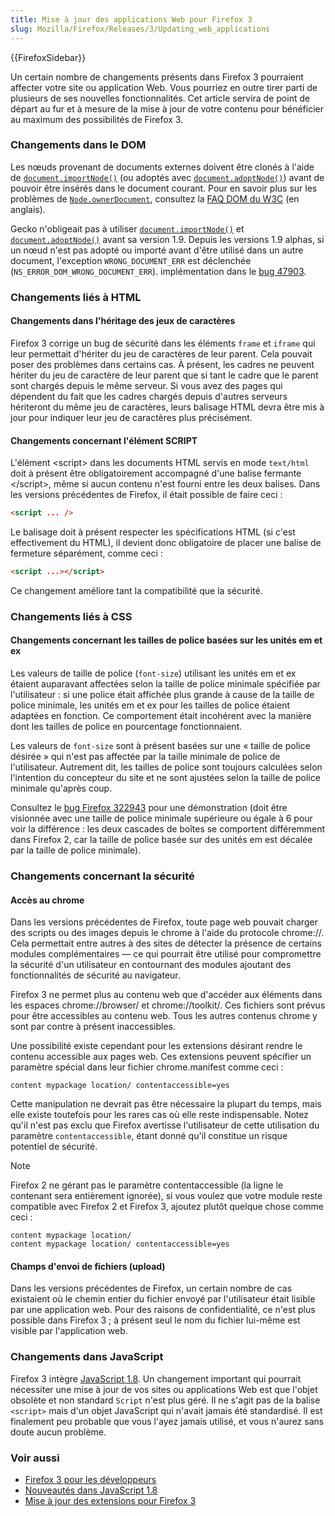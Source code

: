 ```yaml
---
title: Mise à jour des applications Web pour Firefox 3
slug: Mozilla/Firefox/Releases/3/Updating_web_applications
---
```


{{FirefoxSidebar}}

Un certain nombre de changements présents dans Firefox 3 pourraient affecter votre site ou application Web. Vous pourriez en outre tirer parti de plusieurs de ses nouvelles fonctionnalités. Cet article servira de point de départ au fur et à mesure de la mise à jour de votre contenu pour bénéficier au maximum des possibilités de Firefox 3.

### Changements dans le DOM

Les nœuds provenant de documents externes doivent être clonés à l'aide de [`document.importNode()`](/fr/docs/Web/API/Document/importNode) (ou adoptés avec
[`document.adoptNode()`](/fr/docs/Web/API/Document/adoptNode)) avant de pouvoir être insérés dans le document courant. Pour en savoir plus sur les problèmes
de [`Node.ownerDocument`](/fr/docs/Web/API/Node/ownerDocument), consultez la [FAQ DOM du W3C](https://www.w3.org/DOM/faq.html#ownerdoc) (en anglais).

Gecko n'obligeait pas à utiliser [`document.importNode()`](/fr/docs/Web/API/Document/importNode) et [`document.adoptNode()`](/fr/docs/Web/API/Document/adoptNode) avant sa version 1.9. Depuis les versions 1.9
alphas, si un nœud n'est pas adopté ou importé avant d'être utilisé dans un autre document, l'exception
`WRONG_DOCUMENT_ERR` est déclenchée (`NS_ERROR_DOM_WRONG_DOCUMENT_ERR`). implémentation dans le [bug 47903](https://bugzilla.mozilla.org/show_bug.cgi?id=47903).

### Changements liés à HTML

#### Changements dans l'héritage des jeux de caractères

Firefox 3 corrige un bug de sécurité dans les éléments `frame` et `iframe` qui leur permettait d'hériter du jeu de caractères de leur parent. Cela pouvait poser des problèmes dans certains cas. À présent, les cadres ne peuvent hériter du jeu de caractère de leur parent que si tant le cadre que le parent sont chargés depuis le même serveur. Si vous avez des pages qui dépendent du fait que les cadres chargés depuis d'autres serveurs hériteront du même jeu de caractères, leurs balisage HTML devra être mis à jour pour indiquer leur jeu de caractères plus précisément.

#### Changements concernant l'élément SCRIPT

L'élément \<script> dans les documents HTML servis en mode `text/html` doit à présent être obligatoirement accompagné d'une balise fermante \</script>, même si aucun contenu n'est fourni entre les deux balises. Dans les versions précédentes de Firefox, il était possible de faire ceci&nbsp;:

```html
<script ... />
```

Le balisage doit à présent respecter les spécifications HTML (si c'est effectivement du HTML), il devient donc obligatoire de placer une balise de fermeture séparément, comme ceci&nbsp;:

```html
<script ...></script>
```

Ce changement améliore tant la compatibilité que la sécurité.

### Changements liés à CSS

#### Changements concernant les tailles de police basées sur les unités em et ex

Les valeurs de taille de police (`font-size`) utilisant les unités em et ex étaient auparavant affectées selon la taille de police minimale spécifiée par l'utilisateur&nbsp;: si une police était affichée plus grande à cause de la taille de police minimale, les unités em et ex pour les tailles de police étaient adaptées en fonction. Ce comportement était incohérent avec la manière dont les tailles de police en pourcentage fonctionnaient.

Les valeurs de `font-size` sont à présent basées sur une «&nbsp;taille de police désirée&nbsp;» qui n'est pas affectée par la taille minimale de police de l'utilisateur. Autrement dit, les tailles de police sont toujours calculées selon l'intention du concepteur du site et ne sont ajustées selon la taille de police minimale qu'après coup.

Consultez le [bug Firefox 322943](https://bugzil.la/322943) pour une démonstration (doit être visionnée avec une taille de police minimale supérieure ou égale à 6 pour voir la différence&nbsp;: les deux cascades de boîtes se comportent différemment dans Firefox 2, car la taille de police basée sur des unités em est décalée par la taille de police minimale).

### Changements concernant la sécurité

#### Accès au chrome

Dans les versions précédentes de Firefox, toute page web pouvait charger des scripts ou des images depuis le chrome à l'aide du protocole chrome://. Cela permettait entre autres à des sites de détecter la présence de certains modules complémentaires — ce qui pourrait être utilisé pour compromettre la sécurité d'un utilisateur en contournant des modules ajoutant des fonctionnalités de sécurité au navigateur.

Firefox 3 ne permet plus au contenu web que d'accéder aux éléments dans les espaces chrome://browser/ et chrome://toolkit/. Ces fichiers sont prévus pour être accessibles au contenu web. Tous les autres contenus chrome y sont par contre à présent inaccessibles.

Une possibilité existe cependant pour les extensions désirant rendre le contenu accessible aux pages web. Ces extensions peuvent spécifier un paramètre spécial dans leur fichier chrome.manifest comme ceci&nbsp;:

```
content mypackage location/ contentaccessible=yes
```

Cette manipulation ne devrait pas être nécessaire la plupart du temps, mais elle existe toutefois pour les rares cas où elle reste indispensable. Notez qu'il n'est pas exclu que Firefox avertisse l'utilisateur de cette utilisation du paramètre `contentaccessible`, étant donné qu'il constitue un risque potentiel de sécurité.

> [!NOTE]
> Firefox 2 ne gérant pas le paramètre contentaccessible (la ligne le contenant sera entièrement ignorée), si vous voulez que votre module reste compatible avec Firefox 2 et Firefox 3, ajoutez plutôt quelque chose comme ceci&nbsp;:
>
> ```
> content mypackage location/
> content mypackage location/ contentaccessible=yes
> ```

#### Champs d'envoi de fichiers (upload)

Dans les versions précédentes de Firefox, un certain nombre de cas existaient où le chemin entier du fichier envoyé par l'utilisateur était lisible par une application web. Pour des raisons de confidentialité, ce n'est plus possible dans Firefox 3&nbsp;; à présent seul le nom du fichier lui-même est visible par l'application web.

### Changements dans JavaScript

Firefox 3 intègre [JavaScript 1.8](/fr/Nouveautés_dans_JavaScript_1.8). Un changement important qui pourrait nécessiter une mise à jour de vos sites ou applications Web est que l'objet obsolète et non standard `Script` n'est plus géré. Il ne s'agit pas de la balise `<script>` mais d'un objet JavaScript qui n'avait jamais été standardisé. Il est finalement peu probable que vous l'ayez jamais utilisé, et vous n'aurez sans doute aucun problème.

### Voir aussi

- [Firefox 3 pour les développeurs](/fr/Firefox_3_pour_les_développeurs)
- [Nouveautés dans JavaScript 1.8](/fr/Nouveautés_dans_JavaScript_1.8)
- [Mise à jour des extensions pour Firefox 3](/fr/Mise_à_jour_des_extensions_pour_Firefox_3)
